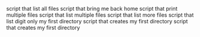 script that list all files
script that bring me back home
script that print multiple files
script that list multiple files
script that list more files
script that list digit only
my first directory
script that creates my first directory
script that creates my first directory

